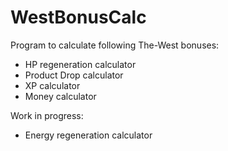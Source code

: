 # WestBonusCalc
 Program to calculate following The-West bonuses:

- HP regeneration calculator
- Product Drop calculator
- XP calculator
- Money calculator

Work in progress:

- Energy regeneration calculator

